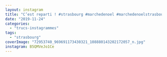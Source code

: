 ```yaml
---
layout: instagram
title: "C’est reparti ! #strasbourg #marchedenoel #marchedenoelstrasbourg #capitaledenoel"
date: "2019-11-24"
categories: 
  - "trucs-instagrammes"
tags: 
  - "strasbourg"
coverImage: "72953740_969691173430321_108880143202172057_n.jpg"
instagram: B5QMVeJo1Ce
---
```

